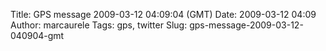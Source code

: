 Title: GPS message 2009-03-12 04:09:04 (GMT)
Date: 2009-03-12 04:09
Author: marcaurele
Tags: gps, twitter
Slug: gps-message-2009-03-12-040904-gmt

<div id="gmap_20090311_210904" class="gmap"></div><script type="text/javascript">var gmap_20090311_210904={latitude:-41.2651,longitude:173.92,date:"2009-03-12 04:09:04 GMT",message:"Amazing Queen Charlotte track! 71km of single track in a beautiful sound of NZ in 6h, fantastic day but necked!"};</script><script type="text/javascript" src="http://maps.google.com/maps?file=api&v=2&key=ABQIAAAAQAIOvERX26PIpIrh8sl_gRTtWEQBmOtJcMt1yzdnv7RWxqz1XxS_KYfmkM8Ye2Ypnzn4_F4H1HTKLQ"></script><script type="text/javascript" src="/sites/shakeyourlife.com/themes/syl_1_0/js/syl_googlemaps.js"></script></div>
